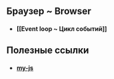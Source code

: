 ## Браузер ~ Browser
- #### [[Event loop ~ Цикл событий]]

## Полезные ссылки
- #### [my-js](https://my-js.org/)